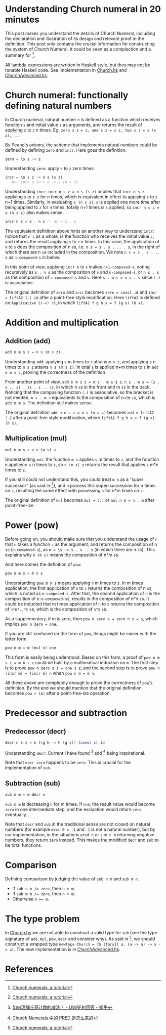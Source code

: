 # Understanding Church numeral in 20 minutes

This post makes you understand the details of Church Numeral, including the declaration and illustration of its design and relevant proof in the definition. This post only contains the crucial information for constructing the system of Church Numeral, it could be seen as a complection and a summary for [^1]. 

All lambda expressions are written in Haskell style, but they may not be runable Haskell code. See implementation in  [Church.hs](../code/Church.hs) and [ChurchAdvanced.hs](../code/ChurchAdvanced.hs).

# Church numeral: functionally defining natural numbers

In Church numeral, natural number `n` is defined as a function which receives function `s` and initial value `z` as arguments, and returns the result of applying `s` to `z` n times. Eg. `zero s z = z, one s z = s z, two s z = s (s z), ..`.

By Peano's axioms, the scheme that implements natural numbers could be defined by defining `zero` and `incr`. Here goes the definition.

```haskell
zero = \s z -> z
```

Understanding `zero`: apply `s` to `z` zero times. 

```haskell
incr = \n s z -> n s (s z)
-- or: incr = \n s z -> s (n s z)
```

Understanding `incr`: `incr n s z = n s (s z)` implies that `incr n s z` applying `s` to `s z` for n times, which is equivalent in effect to applying `s` to `z` n+1 times. Similarly, in evaluating `s (n s z)`, `s` is applied one more time after being applied to `z` for n times, totally n+1 times is `s` applied, so `incr n s z = s (n s z)` also makes sense.

```haskell
incr n s = s . n s -- or n s . s
```

The equivalent definition above hints an another way to understand `incr`: notice that `n s` as a whole, is the function who receives the initial value `z`, and returns the result applying `s` to `z` n times. In this case, the application of `n` to `s` does the composition of n `s`s, i.e. `n s = s . s . .. . s`, in the right of which there are n `s`s included in the composition. We note `n s = s . s . .. s` as `n-composed-s` in below.

In this point of view, applying `incr n` to `s` makes `n+1-composed-s`, noting recursively as `s . n s` as the composition of `s` and `n-composed-s`, or `n s . s` as the composition of `n-composed-s` and `s`. Here `s . n s = n s . s` since `(.)` is associative. 

The original definition of `zero` and `incr` becomes `zero = const id` and `incr = liftA2 (.) id` after a point-free style modification. Here `liftA2` is defined on `Applicative ((->) r)`, in which `liftA2 f g h x = f (g x) (h x)`.

# Addition and multiplication

## Addition (add)

```haskell
add n m s z = n s (m s z)
```

Understanding `add`: applying `s` m times to `z` attains `m s z`, and applying `s` n times to `m s z` attains `n s (m s z)`. In total `s` is applied n+m times to `z` in `add n m s z`, proving the correctness of the definition.

From another point of view, `add n m s z = n s . m s $ z`. `n s . m s = (s . s .. s) . (s . s .. s)`, in which n `s`s in the front and m `s`s in the back. Noticing that the composing function `(.)` is associative, so the bracket is not needed, `n s . m s` equivalents to the composition of n+m `s`s, which is `add n m s`. The definition still makes sense.

The original definition `add n m s z = n s (m s z)` becomes `add = liftA2 (.)` after a point-free style modification, where `liftA2 f g h x = f (g x) (h x)`.

## Multiplication (mul)

```haskell
mul n m s z = n (m s) z
```

Understanding `mul`: the function `m s` applies `s` m times to `z`, and the function `n` applies `m s` n times to `z`, so `n (m s) z` returns the result that applies `s` m\*n times to `z`. 

If you still could not understand this, you could treat `m s` as a "super successor" (as said in [^1]), and `n` process this super-succession for n times on `z`, resulting the same effect with processing `s` for n\*m times on `z`. 

The original definition of `mul` becomes `mul = (.)` or `mul n m = n . m` after point-free-ize. 

# Power (pow)

Before going on, you should make sure that you understand the usage of `n` that `n` takes a function `s` as the argument, and returns the composition of n `s`s (`n-composed-s`), as `n = \s -> s . s .. s` (in which there are n `s`s). This explains why `n (m s)` means the composition of n\*m `s`s. 

And here comes the definition of `pow`: 

```haskell
pow n m s = m n s
```

Understanding `pow`: `m n s` means applying `n` m times to `s`. In m times application, the first application of `n` to `s` returns the composition of n `s`s, which is noted as `n-composed-s`. After that, the second application of `n` is the composition of n `n-composed-s`s, results in the composition of n\*n `s`s. It could be inducted that m times application of `n` to `s` returns the composition of `n*n*..*n` `s`s, which is the composition of `n^m` `s`s. 

As a supplementary, if m is zero, then `pow n zero s = zero n s = s`, which implies `pow n zero = one`.

If you are still confused on the form of `pow`, things might be easier with the latter form.

```haskell
pow n m = m (mul n) one
```

This form is easily being understood. Based on this form, a proof of `pow n m s z = m n s z` could be bulit by a mathmatical induction on `m`. The first step is to prove `pow n zero s z = one s z`, and the second step is to prove `pow n (incr m) = (incr m) n` when `pow n m = m n`.

All these above are completely enough to prove the correctness of `pow`'s definition. By the end we should mention that the original definition becomes `pow = (&)` after a point-free-ize operation.

# Predecessor and subtraction

## Predecessor (decr)

```haskell
decr n s z = n (\g h -> h (g s)) (const z) id
```

Understanding `decr`: Current I have found [^2] and [^3] being inspirational.

Note that `decr zero` happens to be `zero`. This is crucial for the implementation of `sub`.

## Subtraction (sub)

```haskell
sub n m = m decr n
```

`sub n m` is decreasing `n` for m times. If `n<m`, the result value would become `zero` in one intermediate step, and the evaluation would return `zero` eventually.

Note that `decr` and `sub` in the traditional sense are not closed on natural numbers (for example `decr 0 = -1` and `-1` is not a natural number), but by our implementation, in the situations `pred n` or `sub n m` returning negative numbers, they return `zero` instead. This makes the modified `decr` and `sub` to be total functions.

# Comparison

Defining comparison by judging the value of `sub n m` and `sub m n`. 

* If `sub n m /= zero`, then `n > m`;
* If `sub m n /= zero`, then `n < m`;
* Otherwise `n == m`.

# The type problem

In [Church.hs](../code/Church.hs) we are not able to construct a valid type for `sub` (see the type signature of `add`, `mul`, `pow`, `decr` and consider why). As said in [^1], we should construct a wrapped type `newtype Church = Ch (forall a. (a -> a) -> a -> a)`. The new implementation is in [ChurchAdvanced.hs](../code/ChurchAdvanced.hs).

# References

[^1]: [Church numerals: a tutorial](https://karczmarczuk.users.greyc.fr/Essays/church.html)
[^2]: [如何理解丘奇计数的减法？ - UWRF的回答 - 知乎](https://www.zhihu.com/question/64274105/answer/221969009)
[^3]: [Church Numerals 中的 PRED 是怎么来的](https://zhuanlan.zhihu.com/p/93343864)